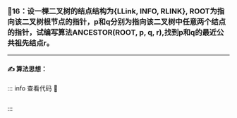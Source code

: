 ### :page_with_curl:16：设一棵二叉树的结点结构为{LLink, INFO, RLINK}, ROOT为指向该二叉树根节点的指针，p和q分别为指向该二叉树中任意两个结点的指针，试编写算法ANCESTOR(ROOT, p, q, r),找到p和q的最近公共祖先结点r。

---

#### :writing_hand: 算法思想：
> 

<!-- ::: details 查看代码  -->
::: info  查看代码 :cup_with_straw:
```C


```
:::

